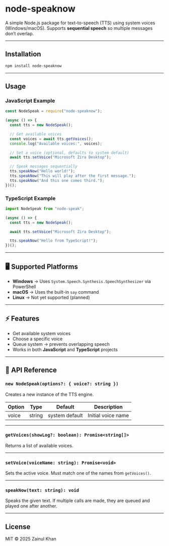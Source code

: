 # node-speaknow

A simple Node.js package for text-to-speech (TTS) using system voices (Windows/macOS).
Supports **sequential speech** so multiple messages don’t overlap.

---

## Installation

```bash
npm install node-speaknow
```

---

## Usage

### JavaScript Example

```js
const NodeSpeak = require("node-speaknow");

(async () => {
  const tts = new NodeSpeak();

  // Get available voices
  const voices = await tts.getVoices();
  console.log("Available voices:", voices);

  // Set a voice (optional, defaults to system default)
  await tts.setVoice("Microsoft Zira Desktop");

  // Speak messages sequentially
  tts.speakNow("Hello world!");
  tts.speakNow("This will play after the first message.");
  tts.speakNow("And this one comes third.");
})();
```

### TypeScript Example

```ts
import NodeSpeak from "node-speak";

(async () => {
  const tts = new NodeSpeak();

  await tts.setVoice("Microsoft Zira Desktop");

  tts.speakNow("Hello from TypeScript!");
})();
```

---

## 🖥️ Supported Platforms

* **Windows** → Uses `System.Speech.Synthesis.SpeechSynthesizer` via PowerShell
* **macOS** → Uses the built-in `say` command
* **Linux** → Not yet supported (planned)

---

## ⚡ Features

* Get available system voices
* Choose a specific voice
* Queue system → prevents overlapping speech
* Works in both **JavaScript** and **TypeScript** projects

---

## 📖 API Reference

### `new NodeSpeak(options?: { voice?: string })`

Creates a new instance of the TTS engine.

| Option | Type   | Default        | Description        |
| ------ | ------ | -------------- | ------------------ |
| voice  | string | system default | Initial voice name |

---

### `getVoices(showLog?: boolean): Promise<string[]>`

Returns a list of available voices.

---

### `setVoice(voiceName: string): Promise<void>`

Sets the active voice. Must match one of the names from `getVoices()`.

---

### `speakNow(text: string): void`

Speaks the given text. If multiple calls are made, they are queued and played one after another.

---

## License

MIT © 2025 Zainul Khan
